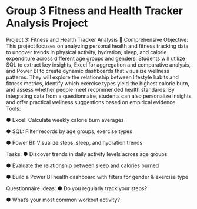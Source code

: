 # Group 3 Fitness and Health Tracker Analysis Project
Project 3: Fitness and Health Tracker Analysis
🎯 Comprehensive Objective:
This project focuses on analyzing personal health and fitness tracking data to uncover trends in physical activity, hydration, sleep, and calorie expenditure across different age groups and genders. Students will utilize SQL to extract key insights, Excel for aggregation and comparative analysis, and Power BI to create dynamic dashboards that visualize wellness patterns. They will explore the relationship between lifestyle habits and fitness metrics, identify which exercise types yield the highest calorie burn, and assess whether people meet recommended health standards. By integrating data from a questionnaire, students can also personalize insights and offer practical wellness suggestions based on empirical evidence.
Tools:

●	Excel: Calculate weekly calorie burn averages

●	SQL: Filter records by age groups, exercise types

●	Power BI: Visualize steps, sleep, and hydration trends

Tasks:
●	Discover trends in daily activity levels across age groups

●	Evaluate the relationship between sleep and calories burned

●	Build a Power BI health dashboard with filters for gender & exercise type

Questionnaire Ideas:
●	Do you regularly track your steps?

●	What’s your most common workout activity?
